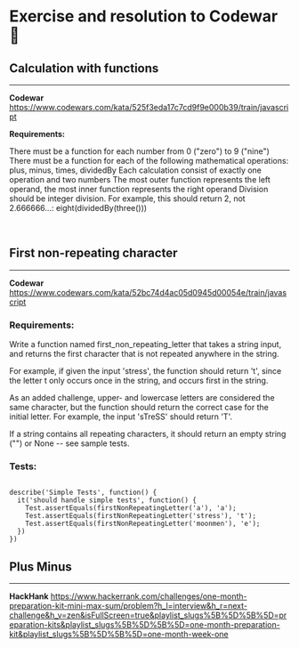 # Exercise and resolution to Codewar 💭


## Calculation with functions

---

**Codewar**
<https://www.codewars.com/kata/525f3eda17c7cd9f9e000b39/train/javascript>

**Requirements:**

There must be a function for each number from 0 ("zero") to 9 ("nine")
There must be a function for each of the following mathematical operations: plus, minus, times, dividedBy
Each calculation consist of exactly one operation and two numbers
The most outer function represents the left operand, the most inner function represents the right operand
Division should be integer division. For example, this should return 2, not 2.666666...:
eight(dividedBy(three()))

<br>

##  First non-repeating character

***

**Codewar** <https://www.codewars.com/kata/52bc74d4ac05d0945d00054e/train/javascript>

### **Requirements:**
Write a function named first_non_repeating_letter that takes a string input, and returns the first character that is not repeated anywhere in the string.

For example, if given the input 'stress', the function should return 't', since the letter t only occurs once in the string, and occurs first in the string.

As an added challenge, upper- and lowercase letters are considered the same character, but the function should return the correct case for the initial letter. For example, the input 'sTreSS' should return 'T'.

If a string contains all repeating characters, it should return an empty string ("") or None -- see sample tests.

### **Tests:**

```

describe('Simple Tests', function() {
  it('should handle simple tests', function() {
    Test.assertEquals(firstNonRepeatingLetter('a'), 'a');
    Test.assertEquals(firstNonRepeatingLetter('stress'), 't');
    Test.assertEquals(firstNonRepeatingLetter('moonmen'), 'e');
  })
})

```
##  Plus Minus

***

**HackHank** <https://www.hackerrank.com/challenges/one-month-preparation-kit-mini-max-sum/problem?h_l=interview&h_r=next-challenge&h_v=zen&isFullScreen=true&playlist_slugs%5B%5D%5B%5D=preparation-kits&playlist_slugs%5B%5D%5B%5D=one-month-preparation-kit&playlist_slugs%5B%5D%5B%5D=one-month-week-one>







